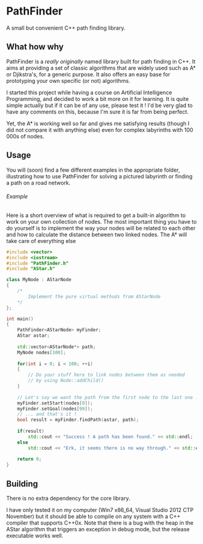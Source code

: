 PathFinder
==========

A small but convenient C++ path finding library.

## What how why

PathFinder is a _really originally_ named library built for path finding in C++. It aims at providing a set of classic algorithms that are widely used such as A* or Djikstra's, for a generic purpose. It also offers an easy base for prototyping your own specific (or not) algorithms.

I started this project while having a course on Artificial Intelligence Programming, and decided to work a bit more on it for learning. It is quite simple actually but if it can be of any use, please test it ! I'd be very glad to have any comments on this, because I'm sure it is far from being perfect.

Yet, the A* is working well so far and gives me satisfying results (though I did not compare it with anything else) even for complex labyrinths with 100 000s of nodes.

## Usage

You will (soon) find a few different examples in the appropriate folder, illustrating how to use PathFinder for solving a pictured labyrinth or finding a path on a road network.

###### Example

Here is a short overview of what is required to get a built-in algorithm to work on your own collection of nodes. The most important thing you have to do yourself is to implement the way your nodes will be related to each other and how to calculate the distance between two linked nodes. The A* will take care of everything else

```c++
#include <vector>
#include <iostream>
#include "PathFinder.h"
#include "AStar.h"

class MyNode : AStarNode
{
	/*
		Implement the pure virtual methods from AStarNode
	*/
};

int main()
{
	PathFinder<AStarNode> myFinder;
	AStar astar;
	
	std::vector<AStarNode*> path;
	MyNode nodes[100];
	
	for(int i = 0; i < 100; ++i)
	{
		// Do your stuff here to link nodes between them as needed
		// by using Node::addChild()
	}
	
	// Let's say we want the path from the first node to the last one ...
	myFinder.setStart(nodes[0]);
	myFinder.setGoal(nodes[99]);
	// ... and that's it !
	bool result = myFinder.findPath(astar, path);
	
	if(result)
		std::cout << "Success ! A path has been found." << std::endl;
	else
		std::cout << "Erk, it seems there is no way through." << std::endl;
	
	return 0;
}
```

## Building

There is no extra dependency for the core library.

I have only tested it on my computer (Win7 x86_64, Visual Studio 2012 CTP November) but it should be able to compile on any system with a C++ compiler that supports C++0x. Note that there is a bug with the heap in the AStar algorithm that triggers an exception in debug mode, but the release executable works well.
